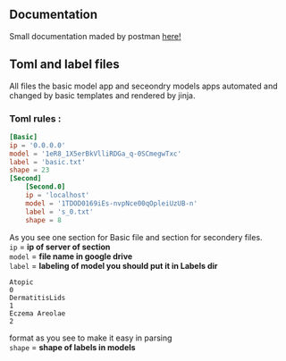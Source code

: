 ## Documentation 
Small documentation maded by postman [here!](documentation)

## Toml and label files 
All files the basic model app and seceondry models apps automated and changed by basic templates and rendered by jinja.

### Toml rules :

```toml
[Basic]
ip = '0.0.0.0'
model = '1eR8_1X5erBkVlliRDGa_q-0SCmegwTxc'
label = 'basic.txt'
shape = 23
[Second]
    [Second.0]
    ip = 'localhost'
    model = '1TDOD0169iEs-nvpNce00qOpleiUzUB-n'
    label = 's_0.txt'
    shape = 8
```
As you see one section for Basic file and section for secondery files.<br>
`ip` = __ip of server of section__<br>
`model` =  __file name in google drive__<br>
`label` = __labeling of model you should put it in Labels dir__<br> 
```text
Atopic
0
DermatitisLids
1
Eczema Areolae
2
```
format as you see to make it easy in parsing <br>
`shape` = __shape of labels in models__
